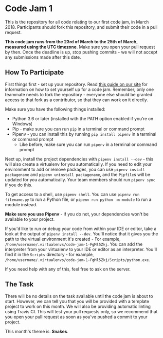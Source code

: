 # Code Jam 1

This is the repository for all code relating to our first code jam, in March 2018. Participants should fork this repository, and submit their code in a pull request.

**This code jam runs from the 23rd of March to the 25th of March, measured using the UTC timezone.** Make sure you open your pull request by then. Once the deadline is up, stop pushing commits - we will not accept any submissions made after this date.

## How To Participate

First things first - set up your repository. Read [this guide on our site](https://pythondiscord.com/info/jams) for information on how to set yourself up for a code jam.
Remember, only one teammate needs to fork the repository - everyone else should be granted access to that fork as a contributor, so that they can work on it directly.

Make sure you have the following things installed:

* Python 3.6 or later (installed with the PATH option enabled if you're on Windows)
* Pip - make sure you can run `pip` in a terminal or command prompt
* Pipenv - you can install this by running `pip install pipenv` in a terminal or command prompt
    * Like before, make sure you can run `pipenv` in a terminal or command prompt

Next up, install the project dependencies with `pipenv install --dev` - this will also create a virtualenv for you automatically. If you need to edit your environment
to add or remove packages, you can use `pipenv install packagename` and `pipenv uninstall packagename`, and the `Pipfile`s will be updated for you automatically. Your
team members should run `pipenv sync` if you do this.

To get access to a shell, use `pipenv shell`. You can use `pipenv run filename.py` to run a Python file, or `pipenv run python -m module` to run a module instead.

**Make sure you use Pipenv** - if you do not, your dependencies won't be available to your project.

If you'd like to run or debug your code from within your IDE or editor, take a look at the output of `pipenv install --dev`. You'll notice that it gives you the path
to the virtual environment it's created - For example, `/home/username/.virtualenvs/code-jam-1-FgMl5Zkj`. You can add the interpreter from your virtualenv to your
IDE or editor as an interpreter. You'll find it in the `Scripts` directory - for example, `/home/username/.virtualenvs/code-jam-1-FgMl5Zkj/Scripts/python.exe`.

If you need help with any of this, feel free to ask on the server.

## The Task

There will be no details on the task available until the code jam is about to start. However, we can tell you that you will be provided with a template project to work on this month. We will also be providing automatic linting using Travis CI. This will test your pull requests only, so we recommend that you open your pull request as soon as you've pushed a commit to your project.

This month's theme is: **Snakes**.
